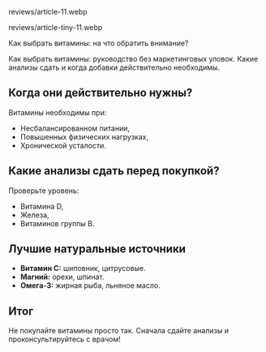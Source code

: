 reviews/article-11.webp  

reviews/article-tiny-11.webp  

Как выбрать витамины: на что обратить внимание?

Как выбрать витамины: руководство без маркетинговых уловок. Какие анализы сдать и когда добавки действительно необходимы.

## Когда они действительно нужны?  

Витамины необходимы при:  
- Несбалансированном питании,  
- Повышенных физических нагрузках,  
- Хронической усталости.  

## Какие анализы сдать перед покупкой?  

Проверьте уровень:  
- Витамина D,  
- Железа,  
- Витаминов группы B.  

## Лучшие натуральные источники  

- **Витамин С:** шиповник, цитрусовые.  
- **Магний:** орехи, шпинат.  
- **Омега-3:** жирная рыба, льняное масло.  

## Итог  

Не покупайте витамины просто так. Сначала сдайте анализы и проконсультируйтесь с врачом!  
